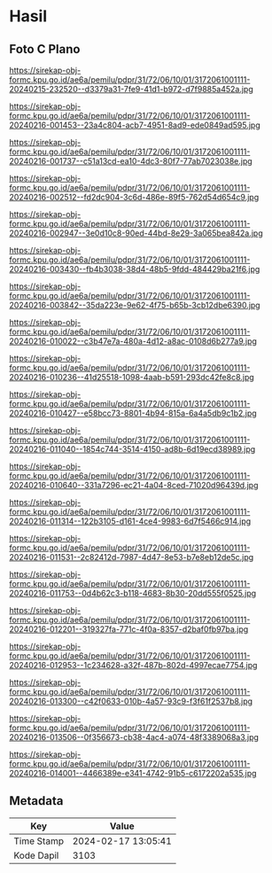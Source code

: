 # Hasil

## Foto C Plano

https://sirekap-obj-formc.kpu.go.id/ae6a/pemilu/pdpr/31/72/06/10/01/3172061001111-20240215-232520--d3379a31-7fe9-41d1-b972-d7f9885a452a.jpg

https://sirekap-obj-formc.kpu.go.id/ae6a/pemilu/pdpr/31/72/06/10/01/3172061001111-20240216-001453--23a4c804-acb7-4951-8ad9-ede0849ad595.jpg

https://sirekap-obj-formc.kpu.go.id/ae6a/pemilu/pdpr/31/72/06/10/01/3172061001111-20240216-001737--c51a13cd-ea10-4dc3-80f7-77ab7023038e.jpg

https://sirekap-obj-formc.kpu.go.id/ae6a/pemilu/pdpr/31/72/06/10/01/3172061001111-20240216-002512--fd2dc904-3c6d-486e-89f5-762d54d654c9.jpg

https://sirekap-obj-formc.kpu.go.id/ae6a/pemilu/pdpr/31/72/06/10/01/3172061001111-20240216-002947--3e0d10c8-90ed-44bd-8e29-3a065bea842a.jpg

https://sirekap-obj-formc.kpu.go.id/ae6a/pemilu/pdpr/31/72/06/10/01/3172061001111-20240216-003430--fb4b3038-38d4-48b5-9fdd-484429ba21f6.jpg

https://sirekap-obj-formc.kpu.go.id/ae6a/pemilu/pdpr/31/72/06/10/01/3172061001111-20240216-003842--35da223e-9e62-4f75-b65b-3cb12dbe6390.jpg

https://sirekap-obj-formc.kpu.go.id/ae6a/pemilu/pdpr/31/72/06/10/01/3172061001111-20240216-010022--c3b47e7a-480a-4d12-a8ac-0108d6b277a9.jpg

https://sirekap-obj-formc.kpu.go.id/ae6a/pemilu/pdpr/31/72/06/10/01/3172061001111-20240216-010236--41d25518-1098-4aab-b591-293dc42fe8c8.jpg

https://sirekap-obj-formc.kpu.go.id/ae6a/pemilu/pdpr/31/72/06/10/01/3172061001111-20240216-010427--e58bcc73-8801-4b94-815a-6a4a5db9c1b2.jpg

https://sirekap-obj-formc.kpu.go.id/ae6a/pemilu/pdpr/31/72/06/10/01/3172061001111-20240216-011040--1854c744-3514-4150-ad8b-6d19ecd38989.jpg

https://sirekap-obj-formc.kpu.go.id/ae6a/pemilu/pdpr/31/72/06/10/01/3172061001111-20240216-010640--331a7296-ec21-4a04-8ced-71020d96439d.jpg

https://sirekap-obj-formc.kpu.go.id/ae6a/pemilu/pdpr/31/72/06/10/01/3172061001111-20240216-011314--122b3105-d161-4ce4-9983-6d7f5466c914.jpg

https://sirekap-obj-formc.kpu.go.id/ae6a/pemilu/pdpr/31/72/06/10/01/3172061001111-20240216-011531--2c82412d-7987-4d47-8e53-b7e8eb12de5c.jpg

https://sirekap-obj-formc.kpu.go.id/ae6a/pemilu/pdpr/31/72/06/10/01/3172061001111-20240216-011753--0d4b62c3-b118-4683-8b30-20dd555f0525.jpg

https://sirekap-obj-formc.kpu.go.id/ae6a/pemilu/pdpr/31/72/06/10/01/3172061001111-20240216-012201--319327fa-771c-4f0a-8357-d2baf0fb97ba.jpg

https://sirekap-obj-formc.kpu.go.id/ae6a/pemilu/pdpr/31/72/06/10/01/3172061001111-20240216-012953--1c234628-a32f-487b-802d-4997ecae7754.jpg

https://sirekap-obj-formc.kpu.go.id/ae6a/pemilu/pdpr/31/72/06/10/01/3172061001111-20240216-013300--c42f0633-010b-4a57-93c9-f3f61f2537b8.jpg

https://sirekap-obj-formc.kpu.go.id/ae6a/pemilu/pdpr/31/72/06/10/01/3172061001111-20240216-013506--0f356673-cb38-4ac4-a074-48f3389068a3.jpg

https://sirekap-obj-formc.kpu.go.id/ae6a/pemilu/pdpr/31/72/06/10/01/3172061001111-20240216-014001--4466389e-e341-4742-91b5-c6172202a535.jpg


## Metadata

| Key        | Value               |
| ---------- | ------------------- |
| Time Stamp | 2024-02-17 13:05:41 |
| Kode Dapil | 3103                |



